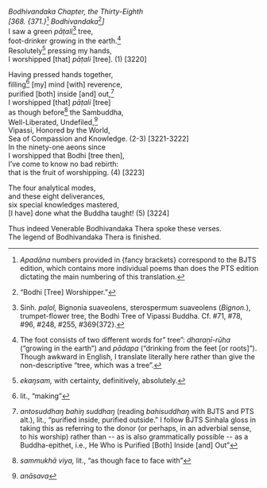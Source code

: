 *Bodhivandaka Chapter, the Thirty-Eighth*  
*\[368. {371.}*[^1] *Bodhivandaka*[^2]*\]*  
I saw a green *pāṭali*[^3] tree,  
foot-drinker growing in the earth.[^4]  
Resolutely[^5] pressing my hands,  
I worshipped \[that\] *pāṭali* \[tree\]. (1) \[3220\]

Having pressed hands together,  
filling[^6] \[my\] mind \[with\] reverence,  
purified \[both\] inside \[and\] out,[^7]  
I worshipped \[that\] *pāṭali* \[tree\]  
as though before[^8] the Sambuddha,  
Well-Liberated, Undefiled,[^9]  
Vipassi, Honored by the World,  
Sea of Compassion and Knowledge. (2-3) \[3221-3222\]  
In the ninety-one aeons since  
I worshipped that Bodhi \[tree then\],  
I’ve come to know no bad rebirth:  
that is the fruit of worshipping. (4) \[3223\]

The four analytical modes,  
and these eight deliverances,  
six special knowledges mastered,  
\[I have\] done what the Buddha taught! (5) \[3224\]

Thus indeed Venerable Bodhivandaka Thera spoke these verses.  
The legend of Bodhivandaka Thera is finished.  
[^1]: *Apadāna* numbers provided in {fancy brackets} correspond to the
    BJTS edition, which contains more individual poems than does the PTS
    edition dictating the main numbering of this translation.  
[^2]: “Bodhi \[Tree\] Worshipper.”  
[^3]: Sinh. *paḷol,* Bignonia suaveolens, sterospermum suaveolens
    (*Bignon.*), trumpet-flower tree, the Bodhi Tree of Vipassi Buddha.
    Cf. \#71, \#78, \#96, \#248, \#255, \#369{372}.  
[^4]: The foot consists of two different words for” tree”:
    *dharaṇī-rūha* (“growing in the earth”) and *pādapa* (“drinking from
    the feet \[or roots\]”). Though awkward in English, I translate
    literally here rather than give the non-descriptive “tree, which was
    a tree”.  
[^5]: *ekaŋsam,* with certainty, definitively, absolutely.  
[^6]: lit., “making”  
[^7]: *antosuddhaŋ bahiŋ suddhaŋ* (reading *bahisuddhaŋ* with BJTS and
    PTS alt.), lit., “purified inside, purified outside.” I follow BJTS
    Sinhala gloss in taking this as referring to the donor (or perhaps,
    in an adverbial sense, to his worship) rather than -- as is also
    grammatically possible -- as a Buddha-epithet, i.e., He Who is
    Purified \[Both\] Inside \[and\] Out”  
[^8]: *sammukhā viya,* lit., “as though face to face with”  
[^9]: *anāsava*

